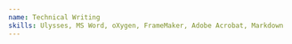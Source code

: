 ```yaml
---
name: Technical Writing
skills: Ulysses, MS Word, oXygen, FrameMaker, Adobe Acrobat, Markdown
---
```

